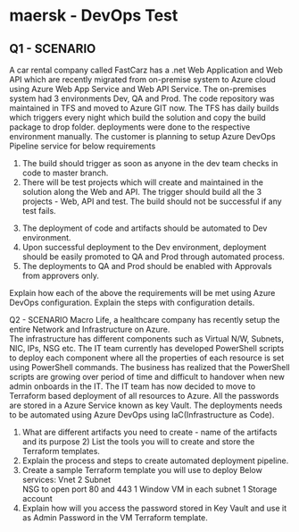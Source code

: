 # maersk - DevOps Test

## Q1 - SCENARIO

A car rental company called FastCarz has a .net Web Application and Web API which are recently 
migrated from on-premise system to Azure cloud using Azure Web App Service
and Web API Service.
The on-premises system had 3 environments Dev, QA and Prod.
The code repository was maintained in TFS and moved to Azure GIT now. The TFS has daily builds which 
triggers every night which build the solution and copy the build package to drop folder.
deployments were done to the respective environment manually. The customer is planning to setup 
Azure DevOps Pipeline service for below requirements

1.	The build should trigger as soon as anyone in the dev team checks in code to master branch. 
2.	There will be test projects which will create and maintained in the solution along the Web and API. 
The trigger should build all the 3 projects - Web, API and test. 
   The build should not be successful if any test fails. 
3)	The deployment of code and artifacts should be automated to Dev environment.  
4)	Upon successful deployment to the Dev environment, deployment should be easily promoted to QA and Prod through automated process. 
5)	The deployments to QA and Prod should be enabled with Approvals from approvers only. 
 
Explain how each of the above the requirements will be met using Azure DevOps configuration. 
Explain the steps with configuration details. 
 
Q2 - SCENARIO 
Macro Life, a healthcare company has recently setup the entire Network and Infrastructure on Azure.  
The infrastructure has different components such as Virtual N/W, Subnets, NIC, IPs, NSG etc. The IT team currently has developed PowerShell scripts to deploy each component where all the properties of each resource is set using PowerShell commands. 
The business has realized that the PowerShell scripts are growing over period of time and difficult to handover when new admin onboards in the IT. 
The IT team has now decided to move to Terraform based deployment of all resources to Azure. All the passwords are stored in a Azure Service known as key Vault. The deployments needs to be automated using Azure DevOps using IaC(Infrastructure as Code). 
 
1) What are different artifacts you need to create - name of the artifacts and its purpose 2) List the tools you will to create and store the Terraform templates. 
3)	Explain the process and steps to create automated deployment pipeline.  
4)	Create a sample Terraform template you will use to deploy Below services: 
         Vnet 
         2 Subnet  
         NSG to open port 80 and 443 
        1 Window VM in each subnet 
       1 Storage account 
5)	Explain how will you access the password stored in Key Vault and use it as Admin Password in the VM Terraform template. 

